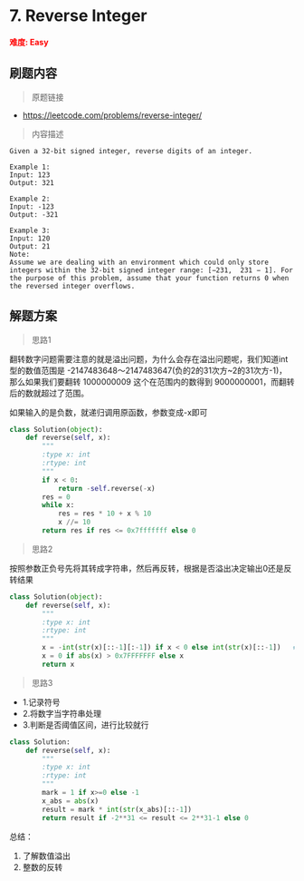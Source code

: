 # 7. Reverse Integer

**<font color=red>难度: Easy</font>**

## 刷题内容

> 原题链接

* https://leetcode.com/problems/reverse-integer/

> 内容描述

```
Given a 32-bit signed integer, reverse digits of an integer.

Example 1:
Input: 123
Output: 321

Example 2:
Input: -123
Output: -321

Example 3:
Input: 120
Output: 21
Note:
Assume we are dealing with an environment which could only store integers within the 32-bit signed integer range: [−231,  231 − 1]. For the purpose of this problem, assume that your function returns 0 when the reversed integer overflows.
```

## 解题方案

> 思路1

翻转数字问题需要注意的就是溢出问题，为什么会存在溢出问题呢，我们知道int型的数值范围是 -2147483648～2147483647(负的2的31次方~2的31次方-1)， 那么如果我们要翻转 1000000009 这个在范围内的数得到 9000000001，而翻转后的数就超过了范围。

如果输入的是负数，就递归调用原函数，参数变成-x即可

```python
class Solution(object):
    def reverse(self, x):
        """
        :type x: int
        :rtype: int
        """
        if x < 0:
            return -self.reverse(-x)
        res = 0
        while x:
            res = res * 10 + x % 10
            x //= 10
        return res if res <= 0x7fffffff else 0
```

> 思路2

按照参数正负号先将其转成字符串，然后再反转，根据是否溢出决定输出0还是反转结果

```python
class Solution(object):
    def reverse(self, x):
        """
        :type x: int
        :rtype: int
        """    
        x = -int(str(x)[::-1][:-1]) if x < 0 else int(str(x)[::-1])   # [:-1]相当于把负号去掉
        x = 0 if abs(x) > 0x7FFFFFFF else x
        return x
```

> 思路3

* 1.记录符号
* 2.将数字当字符串处理
* 3.判断是否阈值区间，进行比较就行

```python
class Solution:
    def reverse(self, x):
        """
        :type x: int
        :rtype: int
        """
        mark = 1 if x>=0 else -1
        x_abs = abs(x)
        result = mark * int(str(x_abs)[::-1])
        return result if -2**31 <= result <= 2**31-1 else 0
```
总结：  
1. 了解数值溢出
2. 整数的反转